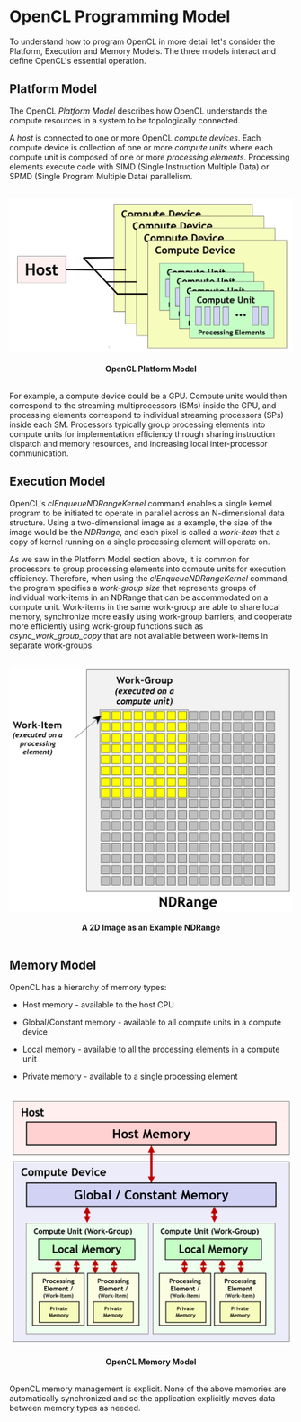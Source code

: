 # OpenCL Programming Model

To understand how to program OpenCL in more detail let's consider the Platform, Execution and Memory Models. The three models interact and define OpenCL's essential operation.

## Platform Model

The OpenCL *Platform Model* describes how OpenCL understands the compute resources in a system to be topologically connected.

A *host* is connected to one or more OpenCL *compute devices*. Each compute device is collection of one or more *compute units* where each compute unit is composed of one or more *processing elements*. Processing elements execute code with SIMD (Single Instruction Multiple Data) or SPMD (Single Program Multiple Data) parallelism.

<p align="center">
<br>
<img src="../images/platform_model.jpg" width=700 >
<br> <br>
  <b>OpenCL Platform Model</b>
<br> <br>
</p>

For example, a compute device could be a GPU. Compute units would then correspond to the streaming multiprocessors (SMs) inside the GPU, and processing elements correspond to individual streaming processors (SPs) inside each SM. Processors typically group processing elements into compute units for implementation efficiency through sharing instruction dispatch and memory resources, and increasing local inter-processor communication.

## Execution Model


OpenCL's *clEnqueueNDRangeKernel* command enables a single kernel program to be
initiated to operate in parallel across an N-dimensional data structure. Using
a two-dimensional image as a example, the size of the image would be the
*NDRange*, and each pixel is called a *work-item* that a copy of kernel running
on a single processing element will operate on.

As we saw in the Platform Model section above, it is common for processors to
group processing elements into compute units for execution efficiency. Therefore,
when using the *clEnqueueNDRangeKernel* command, the program specifies a
*work-group size* that represents groups of individual work-items in an NDRange
that can be accommodated on a compute unit. Work-items in the same work-group are
able to share local memory, synchronize more easily using work-group barriers, and
cooperate more efficiently using work-group functions such as
*async_work_group_copy* that are not available between work-items in separate
work-groups.

<p align="center">
<br>
<img src="../images/ndrange.jpg" width=600 >
<br> <br>
  <b>A 2D Image as an Example NDRange</b>
<br> <br>
</p>

## Memory Model

OpenCL has a hierarchy of memory types:

* Host memory - available to the host CPU

* Global/Constant memory - available to all compute units in a compute device

* Local memory - available to all the processing elements in a compute unit 

* Private memory - available to a single processing element

<p align="center">
<br>
<img src="../images/memory_model.jpg" width=600 >
<br> <br>
  <b>OpenCL Memory Model</b>
<br> <br>
</p>

OpenCL memory management is explicit. None of the above memories are automatically synchronized and so the application explicitly moves data between memory types as needed.
